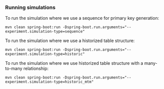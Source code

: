 ### Running simulations

To run the simulation where we use a sequence for primary key generation:
```
mvn clean spring-boot:run -Dspring-boot.run.arguments="--experiment.simulation-type=sequence"
```

To run the simulation where we use a historized table structure:
```
mvn clean spring-boot:run -Dspring-boot.run.arguments="--experiment.simulation-type=historic"
```

To run the simulation where we use historized table structure with a many-to-many relationship:
```
mvn clean spring-boot:run -Dspring-boot.run.arguments="--experiment.simulation-type=historic_mtm"
```
